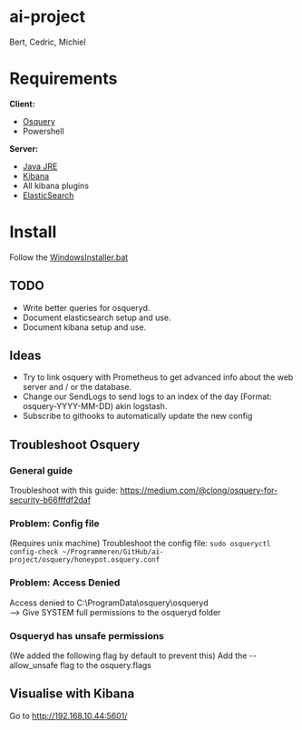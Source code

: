 # ai-project
Bert, Cedric, Michiel

# Requirements
**Client:** 
- [Osquery](https://osquery.io/downloads/)
- Powershell

**Server:**
- [Java JRE](https://java.com/en/download/win10.jsp)
- [Kibana](https://www.elastic.co/downloads/kibana)
- All kibana plugins
- [ElasticSearch](https://www.elastic.co/products/elasticsearch)

# Install
Follow the [WindowsInstaller.bat](WindowsInstaller.bat)

## TODO
- Write better queries for osqueryd.
- Document elasticsearch setup and use.
- Document kibana setup and use.

## Ideas
- Try to link osquery with Prometheus to get advanced info about the web server and / or the database.
- Change our SendLogs to send logs to an index of the day (Format: osquery-YYYY-MM-DD) akin logstash.
- Subscribe to githooks to automatically update the new config

## Troubleshoot Osquery
### General guide
Troubleshoot with this guide: https://medium.com/@clong/osquery-for-security-b66fffdf2daf

### Problem: Config file
(Requires unix machine)
Troubleshoot the config file: 
`sudo osqueryctl config-check ~/Programmeren/GitHub/ai-project/osquery/honeypot.osquery.conf `

### Problem: Access Denied
Access denied to C:\ProgramData\osquery\osqueryd\
--> Give SYSTEM full permissions to the osqueryd folder

### Osqueryd has unsafe permissions
(We added the following flag by default to prevent this)
Add the --allow_unsafe flag to the osquery.flags 

## Visualise with Kibana
Go to http://192.168.10.44:5601/
